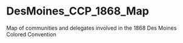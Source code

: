 # DesMoines_CCP_1868_Map
Map of communities and delegates involved in the 1868 Des Moines Colored Convention
